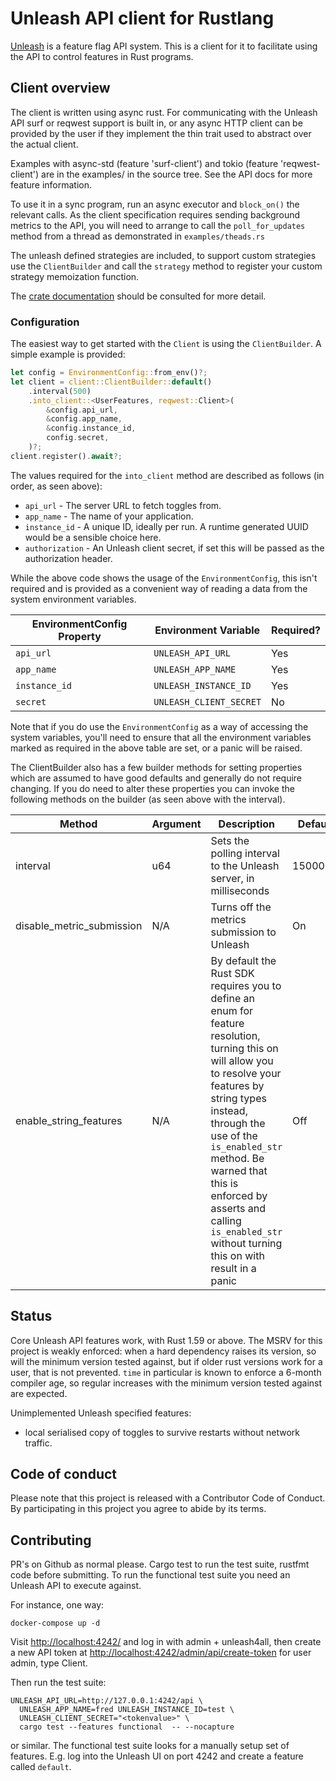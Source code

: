 # Unleash API client for Rustlang

[Unleash](https://unleash.github.io) is a feature flag API system. This is a
client for it to facilitate using the API to control features in Rust programs.

## Client overview

The client is written using async rust. For communicating with the Unleash API
surf or reqwest support is built in, or any async HTTP client can be provided by
the user if they implement the thin trait used to abstract over the actual
client.

Examples with async-std (feature 'surf-client') and tokio (feature
'reqwest-client') are in the examples/ in the source tree. See the API docs for
more feature information.

To use it in a sync program, run an async executor and `block_on()` the relevant
calls. As the client specification requires sending background metrics to the
API, you will need to arrange to call the `poll_for_updates` method from a
thread as demonstrated in `examples/theads.rs`

The unleash defined strategies are included, to support custom strategies
use the `ClientBuilder` and call the `strategy` method to register your custom
strategy memoization function.

The [crate documentation](https://docs.rs/unleash-api-client/latest/unleash_api_client/) should be consulted for more detail.

### Configuration

The easiest way to get started with the `Client` is using the `ClientBuilder`. A simple example is provided:

```rust
let config = EnvironmentConfig::from_env()?;
let client = client::ClientBuilder::default()
    .interval(500)
    .into_client::<UserFeatures, reqwest::Client>(
        &config.api_url,
        &config.app_name,
        &config.instance_id,
        config.secret,
    )?;
client.register().await?;
```

The values required for the `into_client` method are described as follows (in order, as seen above):

* `api_url` - The server URL to fetch toggles from.
* `app_name` - The name of your application.
* `instance_id` - A unique ID, ideally per run. A runtime generated UUID would be a sensible choice here.
* `authorization` - An Unleash client secret, if set this will be passed as the authorization header.

While the above code shows the usage of the `EnvironmentConfig`, this isn't required and is provided as a convenient way of reading a data from the system environment variables.

EnvironmentConfig Property | Environment Variable | Required? |
---------|-------------|-----------|
`api_url`  | `UNLEASH_API_URL`      | Yes |
`app_name` | `UNLEASH_APP_NAME`     | Yes |
`instance_id` | `UNLEASH_INSTANCE_ID` | Yes |
`secret` | `UNLEASH_CLIENT_SECRET` | No |

Note that if you do use the `EnvironmentConfig` as a way of accessing the system variables, you'll need to ensure that all the environment variables marked as required in the above table are set, or a panic will be raised.

The ClientBuilder also has a few builder methods for setting properties which are assumed to have good defaults and generally do not require changing. If you do need to alter these properties you can invoke the following methods on the builder (as seen above with the interval).

Method | Argument | Description | Default |
---------|-------------|-----------|-------|
interval  | u64 | Sets the polling interval to the Unleash server, in milliseconds | 15000ms |
disable_metric_submission | N/A | Turns off the metrics submission to Unleash | On |
enable_string_features | N/A | By default the Rust SDK requires you to define an enum for feature resolution, turning this on will allow you to resolve your features by string types instead, through the use of the `is_enabled_str` method. Be warned that this is enforced by asserts and calling `is_enabled_str` without turning this on with result in a panic | Off

## Status

Core Unleash API features work, with Rust 1.59 or above. The MSRV for this project is weakly enforced: when a hard dependency raises its version, so will the minimum version tested against, but if older rust versions work for a user, that is not prevented. `time` in particular is known to enforce a 6-month compiler age, so regular increases with the minimum version tested against are expected.

Unimplemented Unleash specified features:

* local serialised copy of toggles to survive restarts without network traffic.

## Code of conduct

Please note that this project is released with a Contributor Code of Conduct. By
participating in this project you agree to abide by its terms.

## Contributing

PR's on Github as normal please. Cargo test to run the test suite, rustfmt code
before submitting. To run the functional test suite you need an Unleash API to
execute against.

For instance, one way:

```shell
docker-compose up -d
```

Visit <http://localhost:4242/> and log in with admin + unleash4all, then create
a new API token at <http://localhost:4242/admin/api/create-token> for user
admin, type Client.

Then run the test suite:

```shell
UNLEASH_API_URL=http://127.0.0.1:4242/api \
  UNLEASH_APP_NAME=fred UNLEASH_INSTANCE_ID=test \
  UNLEASH_CLIENT_SECRET="<tokenvalue>" \
  cargo test --features functional  -- --nocapture
```

or similar. The functional test suite looks for a manually setup set of
features. E.g. log into the Unleash UI on port 4242 and create a feature called
`default`.

